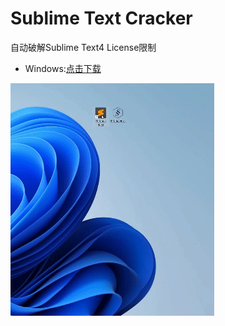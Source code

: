 # Sublime Text Cracker

自动破解Sublime Text4 License限制

+ Windows:[点击下载](https://github.com/TaceyWong/SublimeTextCracker/releases/download/0.1.0/SublimeTextCracker.exe)

![演示动画](./ST4Cracker.gif)
